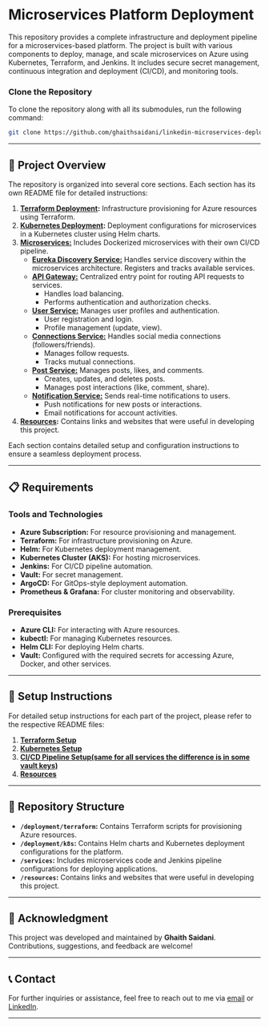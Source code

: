 # Microservices Platform Deployment

This repository provides a complete infrastructure and deployment pipeline for a microservices-based platform. The project is built with various components to deploy, manage, and scale microservices on Azure using Kubernetes, Terraform, and Jenkins. It includes secure secret management, continuous integration and deployment (CI/CD), and monitoring tools.

### Clone the Repository

To clone the repository along with all its submodules, run the following command:

```bash
git clone https://github.com/ghaithsaidani/linkedin-microservices-deployment
```
---

## 📖 Project Overview

The repository is organized into several core sections. Each section has its own README file for detailed instructions:

1. **[Terraform Deployment](deployment/terraform):** Infrastructure provisioning for Azure resources using Terraform.
2. **[Kubernetes Deployment](deployment/k8s):** Deployment configurations for microservices in a Kubernetes cluster using Helm charts.
3. **[Microservices:](services)** Includes Dockerized microservices with their own CI/CD pipeline.
   - **[Eureka Discovery Service:](services/discovery-service)** Handles service discovery within the microservices architecture. Registers and tracks available services.
   - **[API Gateway:](services/api-gateway)** Centralized entry point for routing API requests to services.
       - Handles load balancing.
       - Performs authentication and authorization checks.
   - **[User Service:](services/user-service)** Manages user profiles and authentication.
       - User registration and login.
       - Profile management (update, view).
   - **[Connections Service:](services/connections-service)** Handles social media connections (followers/friends).
       - Manages follow requests.
       - Tracks mutual connections.
   - **[Post Service:](services/post-service)** Manages posts, likes, and comments.
       - Creates, updates, and deletes posts.
       - Manages post interactions (like, comment, share).
   - **[Notification Service:](services/notification-service)** Sends real-time notifications to users.
       - Push notifications for new posts or interactions.
       - Email notifications for account activities.
4. **[Resources](resources):** Contains links and websites that were useful in developing this project.

Each section contains detailed setup and configuration instructions to ensure a seamless deployment process.

---

## 📋 Requirements

### Tools and Technologies
- **Azure Subscription:** For resource provisioning and management.
- **Terraform:** For infrastructure provisioning on Azure.
- **Helm:** For Kubernetes deployment management.
- **Kubernetes Cluster (AKS):** For hosting microservices.
- **Jenkins:** For CI/CD pipeline automation.
- **Vault:** For secret management.
- **ArgoCD:** For GitOps-style deployment automation.
- **Prometheus & Grafana:** For cluster monitoring and observability.

### Prerequisites
- **Azure CLI:** For interacting with Azure resources.
- **kubectl:** For managing Kubernetes resources.
- **Helm CLI:** For deploying Helm charts.
- **Vault:** Configured with the required secrets for accessing Azure, Docker, and other services.

---

## 🚀 Setup Instructions

For detailed setup instructions for each part of the project, please refer to the respective README files:

1. **[Terraform Setup](deployment/terraform)**
2. **[Kubernetes Setup](deployment/k8s)**
3. **[CI/CD Pipeline Setup(same for all services the difference is in some vault keys)](services/api-gateway)**
4. **[Resources](resources)**

---

## 🔗 Repository Structure

- **`/deployment/terraform`:** Contains Terraform scripts for provisioning Azure resources.
- **`/deployment/k8s`:** Contains Helm charts and Kubernetes deployment configurations for the platform.
- **`/services`:** Includes microservices code and Jenkins pipeline configurations for deploying applications.
- **`/resources`:** Contains links and websites that were useful in developing this project.

---

## 🙌 Acknowledgment

This project was developed and maintained by **Ghaith Saidani**. Contributions, suggestions, and feedback are welcome!

---

## 📞 Contact

For further inquiries or assistance, feel free to reach out to me via [email](mailto:ghaith.saidani@sesame.com.tn) or [LinkedIn](https://www.linkedin.com/in/ghaithsaidani/).

---

